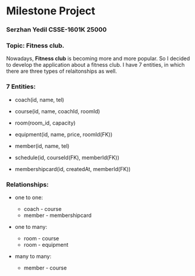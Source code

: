 # Milestone Project

### Serzhan Yedil CSSE-1601K 25000

### Topic: Fitness club. 


Nowadays, **Fitness club** is becoming more and more popular. So I decided to develop the application about a fitness club. I have 7 entities, in which there are three types of relaitonships as well.





### 7 Entities:

  - coach(id, name, tel)
  
  - course(id, name, coachId, roomId)
  
  - room(room_id, capacity)
  
  - equipment(id, name, price, roomId(FK))
  
  - member(id, name, tel)
  
  - schedule(id, courseId(FK), memberId(FK))
  
  - membershipcard(id, createdAt, memberId(FK)) 
 
 
### Relationships:
 
  - one to one:
    - coach - course
    - member - membershipcard

  - one to many:
    - room - course
    - room - equipment

  - many to many:
    - member - course
